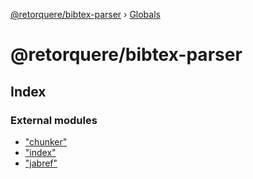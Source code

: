 [@retorquere/bibtex-parser](README.md) › [Globals](globals.md)

# @retorquere/bibtex-parser

## Index

### External modules

* ["chunker"](modules/_chunker_.md)
* ["index"](modules/_index_.md)
* ["jabref"](modules/_jabref_.md)
